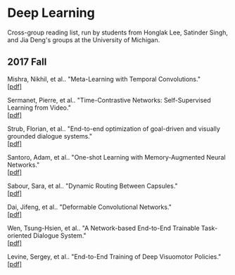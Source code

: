 # Deep Learning
Cross-group reading list, run by students from Honglak Lee, Satinder Singh, and Jia Deng's groups at the University of Michigan.

## 2017 Fall
Mishra, Nikhil, et al.. "Meta-Learning with Temporal Convolutions."
</br>[[pdf]](https://arxiv.org/pdf/1707.03141.pdf)

Sermanet, Pierre, et al.. "Time-Contrastive Networks: Self-Supervised Learning from Video."
</br>[[pdf]](https://arxiv.org/pdf/1704.06888.pdf)

Strub, Florian, et al.. "End-to-end optimization of goal-driven and visually grounded dialogue systems."
</br>[[pdf]](https://arxiv.org/pdf/1703.05423.pdf)

Santoro, Adam, et al.. "One-shot Learning with Memory-Augmented Neural Networks."
</br>[[pdf]](https://arxiv.org/pdf/1605.06065.pdf)

Sabour, Sara, et al.. "Dynamic Routing Between Capsules."
</br>[[pdf]](https://arxiv.org/pdf/1710.09829.pdf)

Dai, Jifeng, et al.. "Deformable Convolutional Networks."
</br>[[pdf]](https://arxiv.org/pdf/1703.06211.pdf)

Wen, Tsung-Hsien, et al.. "A Network-based End-to-End Trainable Task-oriented Dialogue System."
</br>[[pdf]](https://arxiv.org/pdf/1604.04562.pdf)

Levine, Sergey, et al.. "End-to-End Training of Deep Visuomotor Policies."
</br>[[pdf]](https://arxiv.org/pdf/1504.00702.pdf)
